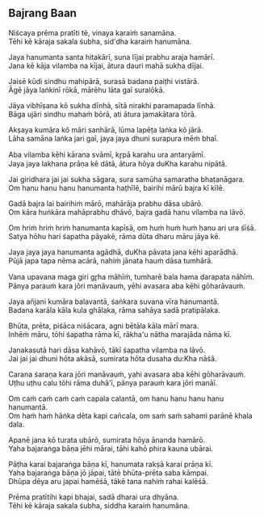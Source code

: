 ## Bajrang Baan


Niścaya prēma pratīti tē, vinaya karaiṁ sanamāna.  
Tēhi kē kāraja sakala śubha, sid'dha karaiṁ hanumāna.

Jaya hanumanta santa hitakārī, suna lījai prabhu araja hamārī.  
Jana kē kāja vilamba na kījai, ātura dauri mahā sukha dījai.

Jaisē kūdi sindhu mahipārā, surasā badana paiṭhi vistārā.  
Āgē jāya laṅkinī rōkā, mārēhu lāta gaī suralōkā.

Jāya vibhīṣana kō sukha dīnhā, sītā nirakhi paramapada līnhā.  
Bāga ujāri sindhu mahaṁ bōrā, ati ātura jamakātara tōrā.

Akṣaya kumāra kō māri sanhārā, lūma lapēṭa laṅka kō jārā.  
Lāha samāna laṅka jari gaī, jaya jaya dhuni surapura mēṁ bhaī.

Aba vilamba kēhi kārana svāmī, kr̥pā karahu ura antaryāmī.  
Jaya jaya lakhana prāṇa kē dātā, ātura hōya duKha karahu nipātā.

Jai giridhara jai jai sukha sāgara, sura samūha samaratha bhaṭanāgara.  
Om hanu hanu hanu hanumanta haṭhīlē, bairihi mārū bajra kī kīlē.

Gadā bajra lai bairihiṁ mārō, mahārāja prabhu dāsa ubārō.  
Om kāra huṅkāra mahāprabhu dhāvō, bajra gadā hanu vilamba na lāvō.

Om hriṁ hriṁ hriṁ hanumanta kapīsā, om huṁ huṁ huṁ hanu ari ura śīśā.  
Satya hōhu hari śapatha pāyakē, rāma dūta dharu māru jāya kē.

Jaya jaya jaya hanumanta agādhā, duKha pāvata jana kēhi aparādhā.  
Pūjā japa tapa nēma acārā, nahiṁ jānata hauṁ dāsa tumhārā.

Vana upavana maga giri gr̥ha māhīṁ, tumharē bala hama ḍarapata nāhīṁ.  
Pānya parauṁ kara jōri manāvauṁ, yēhi avasara aba kēhi gōharāvauṁ.

Jaya an̄jani kumāra balavantā, śaṅkara suvana vīra hanumantā.  
Badana karāla kāla kula ghālaka, rāma sahāya sadā pratipālaka.

Bhūta, prēta, piśāca niśācara, agni bētāla kāla mārī mara.  
Inhēṁ māru, tōhi śapatha rāma kī, rākha'u nātha marajāda nāma kī.

Janakasutā hari dāsa kahāvō, tākī śapatha vilamba na lāvō.  
Jai jai jai dhuni hōta akāsā, sumirata hōta dusaha du:Kha nāśā.

Carana śaraṇa kara jōri manāvauṁ, yahi avasara aba kēhi gōharāvauṁ.  
Uṭhu uṭhu calu tōhi rāma duhā'ī, pānya parauṁ kara jōri manāī.

Om caṁ caṁ caṁ caṁ capala calantā, om hanu hanu hanu hanu hanumantā.  
Om haṁ haṁ hāṅka dēta kapi can̄cala, om saṁ saṁ sahami parānē khala dala.

Apanē jana kō turata ubārō, sumirata hōya ānanda hamārō.  
Yaha bajaraṅga bāṇa jēhi mārai, tāhi kahō phira kauna ubārai.

Pāṭha karai bajaraṅga bāṇa kī, hanumata rakṣā karai prāṇa kī.  
Yaha bajaraṅga bāṇa jō jāpai, tātē bhūta-prēta saba kāmpai.  
Dhūpa dēya aru japai hamēśā, tākē tana nahiṁ rahai kalēśā.

Prēma pratītihi kapi bhajai, sadā dharai ura dhyāna.  
Tēhi kē kāraja sakala śubha, siddha karaiṁ hanumāna.

